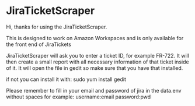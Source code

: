 # JiraTicketScraper

Hi, thanks for using the JiraTicketScraper.

This is designed to work on Amazon Workspaces and is only available for the front end of JiraTickets

JiraTicketScraper will ask you to enter a ticket ID, for example FR-722. It will then create a 
small report with all necessary information of that ticket inside of it. It will open the file
in gedit so make sure that you have that installed.

if not you can install it with: sudo yum install gedit

Please remember to fill in your email and password of jira in the data.env without spaces
for example: 
username:email
password:pwd

